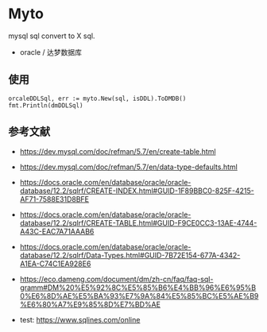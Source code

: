 # Myto

mysql sql convert to X sql.

- oracle / 达梦数据库

## 使用 

```golang
orcaleDDLSql, err := myto.New(sql, isDDL).ToDMDB()
fmt.Println(dmDDLSql)
```


## 参考文献

- https://dev.mysql.com/doc/refman/5.7/en/create-table.html
- https://dev.mysql.com/doc/refman/5.7/en/data-type-defaults.html
- https://docs.oracle.com/en/database/oracle/oracle-database/12.2/sqlrf/CREATE-INDEX.html#GUID-1F89BBC0-825F-4215-AF71-7588E31D8BFE
- https://docs.oracle.com/en/database/oracle/oracle-database/12.2/sqlrf/CREATE-TABLE.html#GUID-F9CE0CC3-13AE-4744-A43C-EAC7A71AAAB6
- https://docs.oracle.com/en/database/oracle/oracle-database/12.2/sqlrf/Data-Types.html#GUID-7B72E154-677A-4342-A1EA-C74C1EA928E6
- https://eco.dameng.com/document/dm/zh-cn/faq/faq-sql-gramm#DM%20%E5%92%8C%E5%85%B6%E4%BB%96%E6%95%B0%E6%8D%AE%E5%BA%93%E7%9A%84%E5%85%BC%E5%AE%B9%E6%80%A7%E9%85%8D%E7%BD%AE

- test: https://www.sqlines.com/online 